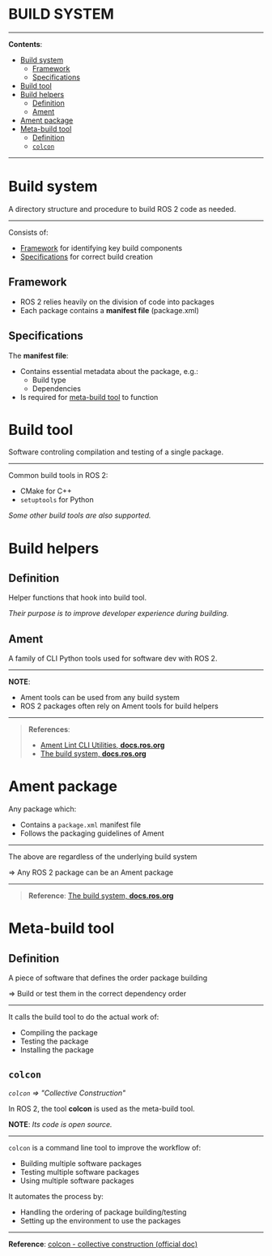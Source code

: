 <h1>BUILD SYSTEM</h1>

---

**Contents**:

- [Build system](#build-system)
  - [Framework](#framework)
  - [Specifications](#specifications)
- [Build tool](#build-tool)
- [Build helpers](#build-helpers)
  - [Definition](#definition)
  - [Ament](#ament)
- [Ament package](#ament-package)
- [Meta-build tool](#meta-build-tool)
  - [Definition](#definition-1)
  - [`colcon`](#colcon)

---

# Build system
A directory structure and procedure to build ROS 2 code as needed.

---

Consists of:

- [Framework](#framework) for identifying key build components
- [Specifications](#specifications) for correct build creation

## Framework
- ROS 2 relies heavily on the division of code into packages
- Each package contains a **manifest file** (package.xml)

## Specifications
The **manifest file**:

- Contains essential metadata about the package, e.g.:
    - Build type
    - Dependencies
- Is required for [meta-build tool](#meta-build-tool) to function

# Build tool
Software controling compilation and testing of a single package.

---

Common build tools in ROS 2:

- CMake for C++
- `setuptools` for Python

_Some other build tools are also supported._

# Build helpers
## Definition
Helper functions that hook into build tool.

_Their purpose is to improve developer experience during building._

## Ament
A family of CLI Python tools used for software dev with ROS 2.

---

**NOTE**:

- Ament tools can be used from any build system
- ROS 2 packages often rely on Ament tools for build helpers

---

> **References**:
>
> - [Ament Lint CLI Utilities, **docs.ros.org**](https://docs.ros.org/en/rolling/Tutorials/Advanced/Ament-Lint-For-Clean-Code.html)
> - [The build system, **docs.ros.org**](https://docs.ros.org/en/rolling/Concepts/Advanced/About-Build-System.html)

# Ament package
Any package which:

- Contains a `package.xml` manifest file
- Follows the packaging guidelines of Ament

---

The above are regardless of the underlying build system

=> Any ROS 2 package can be an Ament package

---

> **Reference**: [The build system, **docs.ros.org**](https://docs.ros.org/en/rolling/Concepts/Advanced/About-Build-System.html)

# Meta-build tool
## Definition
A piece of software that defines the order package building

=> Build or test them in the correct dependency order

---

It calls the build tool to do the actual work of:

- Compiling the package
- Testing the package
- Installing the package

## `colcon`
_`colcon` => "Collective Construction"_

In ROS 2, the tool **colcon** is used as the meta-build tool.

**NOTE**: _Its code is open source._

---

`colcon` is a command line tool to improve the workflow of:

- Building multiple software packages
- Testing multiple software packages
- Using multiple software packages

It automates the process by:

- Handling the ordering of package building/testing
- Setting up the environment to use the packages

---

**Reference**: [colcon - collective construction (official doc)](https://colcon.readthedocs.io/en/released/)